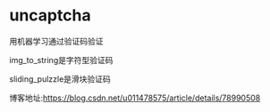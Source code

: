 # uncaptcha
用机器学习通过验证码验证

img_to_string是字符型验证码

sliding_pulzzle是滑块验证码

博客地址:https://blog.csdn.net/u011478575/article/details/78990508
